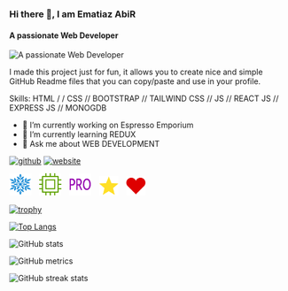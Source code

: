 ### Hi there 👋, I am Ematiaz AbiR
#### A passionate Web Developer
![A passionate Web Developer](https://camo.githubusercontent.com/df70385540e1d54e9fdbfb84d6574dcf84f1d345ff7122053a6e5ea75e077094/68747470733a2f2f6d656469612e6c6963646e2e636f6d2f646d732f696d6167652f4334453232415148537878355839336c327a512f6665656473686172652d736872696e6b5f323034385f313533362f302f313636303134323239343937313f653d3231343734383336343726763d6265746126743d436e6f573278634c4c4b795879746458484a30636d7548705270584d696f616e4e6935686e683742397130)

I made this project just for fun, it allows you to create nice and simple GitHub Readme files that you can copy/paste and use in your profile.

Skills: HTML / / CSS // BOOTSTRAP // TAILWIND CSS // JS // REACT JS // EXPRESS JS // MONOGDB

- 🔭 I’m currently working on Espresso Emporium 
- 🌱 I’m currently learning REDUX 
- 💬 Ask me about WEB DEVELOPMENT 


[<img src='https://cdn.jsdelivr.net/npm/simple-icons@3.0.1/icons/github.svg' alt='github' height='40'>](https://github.com/AbiR7171)  [<img src='https://cdn.jsdelivr.net/npm/simple-icons@3.0.1/icons/icloud.svg' alt='website' height='40'>](https://earnest-malabi-c57607.netlify.app/)  

<a href='https://archiveprogram.github.com/'><img src='https://raw.githubusercontent.com/acervenky/animated-github-badges/master/assets/acbadge.gif' width='40' height='40'></a> <a href='https://docs.github.com/en/developers'><img src='https://raw.githubusercontent.com/acervenky/animated-github-badges/master/assets/devbadge.gif' width='40' height='40'></a> <a href='https://github.com/pricing'><img src='https://raw.githubusercontent.com/acervenky/animated-github-badges/master/assets/pro.gif' width='40' height='40'></a> <a href='https://stars.github.com/'><img src='https://raw.githubusercontent.com/acervenky/animated-github-badges/master/assets/starbadge.gif' width='35' height='35'></a> <a href='https://docs.github.com/en/github/supporting-the-open-source-community-with-github-sponsors'><img src='https://raw.githubusercontent.com/acervenky/animated-github-badges/master/assets/sponsorbadge.gif' width='35' height='35'></a> 

[![trophy](https://github-profile-trophy.vercel.app/?username=AbiR7171)](https://github.com/ryo-ma/github-profile-trophy)

[![Top Langs](https://github-readme-stats.vercel.app/api/top-langs/?username=AbiR7171)](https://github.com/anuraghazra/github-readme-stats)

![GitHub stats](https://github-readme-stats.vercel.app/api?username=AbiR7171&show_icons=true&count_private=true)  

![GitHub metrics](https://metrics.lecoq.io/AbiR7171)  

![GitHub streak stats](https://streak-stats.demolab.com/?user=AbiR7171)  

